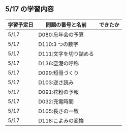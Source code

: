 ## 5/17 の学習内容

| 学習予定日 | 問題の番号と名前      | できたか |
| ---------- | --------------------- | -------- |
| 5/17       | D080:忘年会の予算     |          |
| 5/17       | D110:3 つの数字       |          |
| 5/17       | D111:文字を切り詰める |          |
| 5/17       | D136:空港の呼称       |          |
| 5/17       | D099:短冊づくり       |          |
| 5/17       | D103:逆さ読み         |          |
| 5/17       | D091:花粉の予報       |          |
| 5/17       | D032:充電時間         |          |
| 5/17       | D105:長さの一致       |          |
| 5/17       | D118:こよみの変換     |          |
